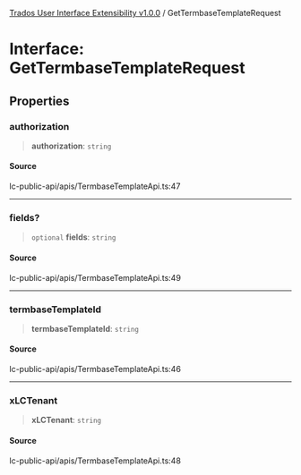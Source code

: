 [Trados User Interface Extensibility v1.0.0](../wiki/globals) / GetTermbaseTemplateRequest

# Interface: GetTermbaseTemplateRequest

## Properties

### authorization

> **authorization**: `string`

#### Source

lc-public-api/apis/TermbaseTemplateApi.ts:47

***

### fields?

> `optional` **fields**: `string`

#### Source

lc-public-api/apis/TermbaseTemplateApi.ts:49

***

### termbaseTemplateId

> **termbaseTemplateId**: `string`

#### Source

lc-public-api/apis/TermbaseTemplateApi.ts:46

***

### xLCTenant

> **xLCTenant**: `string`

#### Source

lc-public-api/apis/TermbaseTemplateApi.ts:48
